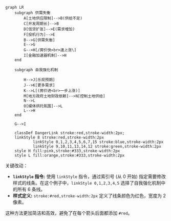 ```mermaid
graph LR
    subgraph 供需失衡
        A[土地供应限制]-->B(供给不足)
        C[开发周期长]-->B
        D[信贷扩张]-->E(需求增加)
        F[投机行为]-->E
        B-->G[供需失衡]
        E-->G
        G-->H[/房价快<br>速上涨\]
        I[金融加速器机制]-->H
    end

    subgraph 自我强化机制
     
        H-->J[乐观预期]
        J-->K[更多需求]
        K-->L[(房价进<br>一步上涨)]
        M[地方政府土地财政依赖]-->N[控制土地供给]
        N-->L
        O[媒体烘托氛围]-->L
        L-->H
    end

    G-->I

    classDef DangerLink stroke:red,stroke-width:2px;
    linkStyle 8 stroke:red,stroke-width:2px
            linkStyle 0,1,2,3,4,5,6,7,15 stroke:blue,stroke-width:2px  
            linkStyle 9,10,11,13,14,12 stroke:green,stroke-width:2px
    style H fill:pink,stroke:#333,stroke-width:2px
    style L fill:orange,stroke:#333,stroke-width:2px
```

关键改动：

* **`linkStyle` 指令:** 使用 `linkStyle` 指令，通过索引号 (从 0 开始) 指定需要修改样式的线条。在这个例子中，`linkStyle 0,1,2,3,4,5`  选择了自我强化机制中的所有 6 条线。
* **样式定义:**  `stroke:#red,stroke-width:2px` 定义了线条颜色为红色，宽度为 2 像素。

这种方法更加简洁和高效，避免了在每个箭头后面都添加 `#red`。


